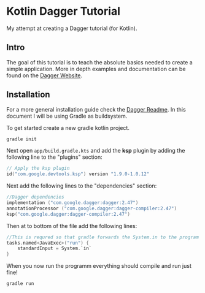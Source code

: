 # Kotlin Dagger Tutorial
My attempt at creating a Dagger tutorial (for Kotlin).
## Intro
The goal of this tutorial is to teach the absolute basics needed to create a simple application. More in depth examples and documentation can be found on the [Dagger Website](https://dagger.dev/dev-guide/).
## Installation
For a more general installation guide check the [Dagger Readme](https://github.com/google/dagger). In this document I will be using Gradle as buildsystem.

To get started create a new gradle kotlin project.
```bash
gradle init
```
Next open `app/build.gradle.kts` and add the **ksp** plugin by adding the following line to the "plugins" section:
```kotlin
// Apply the ksp plugin
id("com.google.devtools.ksp") version "1.9.0-1.0.12"
```

Next add the following lines to the "dependencies" section:
```kotlin
//Dagger dependencies
implementation ("com.google.dagger:dagger:2.47")
annotationProcessor ("com.google.dagger:dagger-compiler:2.47")
ksp("com.google.dagger:dagger-compiler:2.47")
```

Then at to bottom of the file add the following lines:
```kotlin
//This is requred so that gradle forwards the System.in to the program
tasks.named<JavaExec>("run") {
    standardInput = System.`in`
}
```

When you now run the programm everything should compile and run just fine!
```bash
gradle run
```